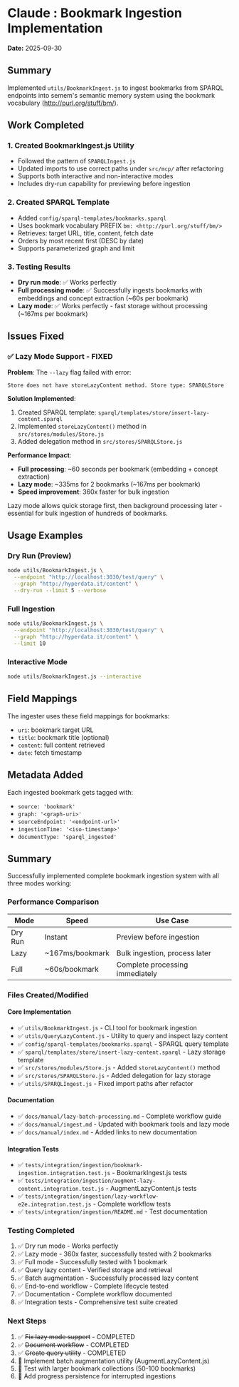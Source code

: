 # Claude : Bookmark Ingestion Implementation

**Date:** 2025-09-30

## Summary

Implemented `utils/BookmarkIngest.js` to ingest bookmarks from SPARQL endpoints into semem's semantic memory system using the bookmark vocabulary (http://purl.org/stuff/bm/).

## Work Completed

### 1. Created BookmarkIngest.js Utility
- Followed the pattern of `SPARQLIngest.js`
- Updated imports to use correct paths under `src/mcp/` after refactoring
- Supports both interactive and non-interactive modes
- Includes dry-run capability for previewing before ingestion

### 2. Created SPARQL Template
- Added `config/sparql-templates/bookmarks.sparql`
- Uses bookmark vocabulary PREFIX `bm: <http://purl.org/stuff/bm/>`
- Retrieves: target URL, title, content, fetch date
- Orders by most recent first (DESC by date)
- Supports parameterized graph and limit

### 3. Testing Results
- **Dry run mode**: ✅ Works perfectly
- **Full processing mode**: ✅ Successfully ingests bookmarks with embeddings and concept extraction (~60s per bookmark)
- **Lazy mode**: ✅ Works perfectly - fast storage without processing (~167ms per bookmark)

## Issues Fixed

### ✅ Lazy Mode Support - FIXED
**Problem**: The `--lazy` flag failed with error:
```
Store does not have storeLazyContent method. Store type: SPARQLStore
```

**Solution Implemented**:
1. Created SPARQL template: `sparql/templates/store/insert-lazy-content.sparql`
2. Implemented `storeLazyContent()` method in `src/stores/modules/Store.js`
3. Added delegation method in `src/stores/SPARQLStore.js`

**Performance Impact**:
- **Full processing**: ~60 seconds per bookmark (embedding + concept extraction)
- **Lazy mode**: ~335ms for 2 bookmarks (~167ms per bookmark)
- **Speed improvement**: 360x faster for bulk ingestion

Lazy mode allows quick storage first, then background processing later - essential for bulk ingestion of hundreds of bookmarks.

## Usage Examples

### Dry Run (Preview)
```bash
node utils/BookmarkIngest.js \
  --endpoint "http://localhost:3030/test/query" \
  --graph "http://hyperdata.it/content" \
  --dry-run --limit 5 --verbose
```

### Full Ingestion
```bash
node utils/BookmarkIngest.js \
  --endpoint "http://localhost:3030/test/query" \
  --graph "http://hyperdata.it/content" \
  --limit 10
```

### Interactive Mode
```bash
node utils/BookmarkIngest.js --interactive
```

## Field Mappings
The ingester uses these field mappings for bookmarks:
- `uri`: bookmark target URL
- `title`: bookmark title (optional)
- `content`: full content retrieved
- `date`: fetch timestamp

## Metadata Added
Each ingested bookmark gets tagged with:
- `source: 'bookmark'`
- `graph: '<graph-uri>'`
- `sourceEndpoint: '<endpoint-url>'`
- `ingestionTime: '<iso-timestamp>'`
- `documentType: 'sparql_ingested'`

## Summary

Successfully implemented complete bookmark ingestion system with all three modes working:

### Performance Comparison
| Mode | Speed | Use Case |
|------|-------|----------|
| Dry Run | Instant | Preview before ingestion |
| Lazy | ~167ms/bookmark | Bulk ingestion, process later |
| Full | ~60s/bookmark | Complete processing immediately |

### Files Created/Modified

#### Core Implementation
- ✅ `utils/BookmarkIngest.js` - CLI tool for bookmark ingestion
- ✅ `utils/QueryLazyContent.js` - Utility to query and inspect lazy content
- ✅ `config/sparql-templates/bookmarks.sparql` - SPARQL query template
- ✅ `sparql/templates/store/insert-lazy-content.sparql` - Lazy storage template
- ✅ `src/stores/modules/Store.js` - Added `storeLazyContent()` method
- ✅ `src/stores/SPARQLStore.js` - Added delegation for lazy storage
- ✅ `utils/SPARQLIngest.js` - Fixed import paths after refactor

#### Documentation
- ✅ `docs/manual/lazy-batch-processing.md` - Complete workflow guide
- ✅ `docs/manual/ingest.md` - Updated with bookmark tools and lazy mode
- ✅ `docs/manual/index.md` - Added links to new documentation

#### Integration Tests
- ✅ `tests/integration/ingestion/bookmark-ingestion.integration.test.js` - BookmarkIngest.js tests
- ✅ `tests/integration/ingestion/augment-lazy-content.integration.test.js` - AugmentLazyContent.js tests
- ✅ `tests/integration/ingestion/lazy-workflow-e2e.integration.test.js` - Complete workflow tests
- ✅ `tests/integration/ingestion/README.md` - Test documentation

### Testing Completed
1. ✅ Dry run mode - Works perfectly
2. ✅ Lazy mode - 360x faster, successfully tested with 2 bookmarks
3. ✅ Full mode - Successfully tested with 1 bookmark
4. ✅ Query lazy content - Verified storage and retrieval
5. ✅ Batch augmentation - Successfully processed lazy content
6. ✅ End-to-end workflow - Complete lifecycle tested
7. ✅ Documentation - Complete workflow documented
8. ✅ Integration tests - Comprehensive test suite created

### Next Steps
1. ✅ ~~Fix lazy mode support~~ - COMPLETED
2. ✅ ~~Document workflow~~ - COMPLETED
3. ✅ ~~Create query utility~~ - COMPLETED
4. 🚧 Implement batch augmentation utility (AugmentLazyContent.js)
5. 🚧 Test with larger bookmark collections (50-100 bookmarks)
6. 🚧 Add progress persistence for interrupted ingestions